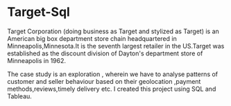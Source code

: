 # Target-Sql
Target Corporation (doing business as Target and stylized as Target) is an American big box department store
chain headquartered in Minneapolis,Minnesota.It is the seventh largest retailer in the US.Target was established
as the discount division of Dayton's department store of Minneapolis in 1962.

The case study is an exploration , wherein we have to analyse patterns of customer and seller behaviour based on 
their geolocation ,payment methods,reviews,timely delivery etc. I created this project using SQL and Tableau.



